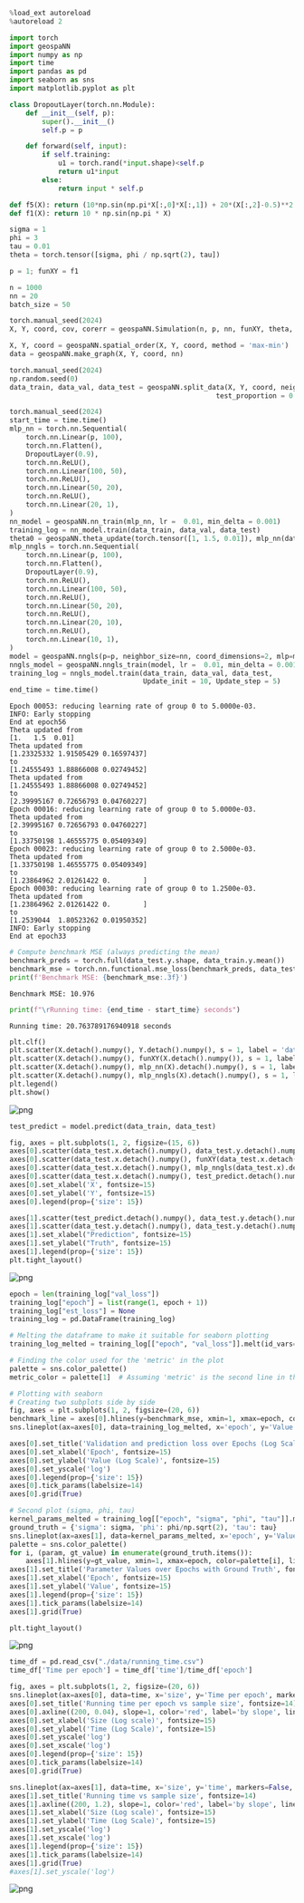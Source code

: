 ```python
%load_ext autoreload
%autoreload 2
```


```python
import torch
import geospaNN
import numpy as np
import time
import pandas as pd
import seaborn as sns
import matplotlib.pyplot as plt
```


```python
class DropoutLayer(torch.nn.Module):
    def __init__(self, p):
        super().__init__()
        self.p = p

    def forward(self, input):
        if self.training:
            u1 = torch.rand(*input.shape)<self.p
            return u1*input
        else: 
            return input * self.p
```


```python
def f5(X): return (10*np.sin(np.pi*X[:,0]*X[:,1]) + 20*(X[:,2]-0.5)**2 + 10*X[:,3] +5*X[:,4])/6
def f1(X): return 10 * np.sin(np.pi * X)

sigma = 1
phi = 3
tau = 0.01
theta = torch.tensor([sigma, phi / np.sqrt(2), tau])

p = 1; funXY = f1

n = 1000
nn = 20
batch_size = 50

torch.manual_seed(2024)
X, Y, coord, cov, corerr = geospaNN.Simulation(n, p, nn, funXY, theta, range=[0, 10])

X, Y, coord = geospaNN.spatial_order(X, Y, coord, method = 'max-min')
data = geospaNN.make_graph(X, Y, coord, nn)

torch.manual_seed(2024)
np.random.seed(0)
data_train, data_val, data_test = geospaNN.split_data(X, Y, coord, neighbor_size = nn, 
                                                   test_proportion = 0.2)

```


```python
torch.manual_seed(2024)
start_time = time.time()
mlp_nn = torch.nn.Sequential(
    torch.nn.Linear(p, 100),
    torch.nn.Flatten(), 
    DropoutLayer(0.9),
    torch.nn.ReLU(),
    torch.nn.Linear(100, 50),
    torch.nn.ReLU(),
    torch.nn.Linear(50, 20),
    torch.nn.ReLU(),
    torch.nn.Linear(20, 1),
)
nn_model = geospaNN.nn_train(mlp_nn, lr =  0.01, min_delta = 0.001)
training_log = nn_model.train(data_train, data_val, data_test)
theta0 = geospaNN.theta_update(torch.tensor([1, 1.5, 0.01]), mlp_nn(data_train.x).squeeze() - data_train.y, data_train.pos, neighbor_size = 20)
mlp_nngls = torch.nn.Sequential(
    torch.nn.Linear(p, 100),
    torch.nn.Flatten(), 
    DropoutLayer(0.9),
    torch.nn.ReLU(),
    torch.nn.Linear(100, 50),
    torch.nn.ReLU(),
    torch.nn.Linear(50, 20),
    torch.nn.ReLU(),
    torch.nn.Linear(20, 10),
    torch.nn.ReLU(),
    torch.nn.Linear(10, 1),
)
model = geospaNN.nngls(p=p, neighbor_size=nn, coord_dimensions=2, mlp=mlp_nngls, theta=torch.tensor(theta0))
nngls_model = geospaNN.nngls_train(model, lr =  0.01, min_delta = 0.001)
training_log = nngls_model.train(data_train, data_val, data_test,
                                 Update_init = 10, Update_step = 5)
end_time = time.time()
```

    Epoch 00053: reducing learning rate of group 0 to 5.0000e-03.
    INFO: Early stopping
    End at epoch56
    Theta updated from
    [1.   1.5  0.01]
    Theta updated from
    [1.23325332 1.91505429 0.16597437]
    to
    [1.24555493 1.88866008 0.02749452]
    Theta updated from
    [1.24555493 1.88866008 0.02749452]
    to
    [2.39995167 0.72656793 0.04760227]
    Epoch 00016: reducing learning rate of group 0 to 5.0000e-03.
    Theta updated from
    [2.39995167 0.72656793 0.04760227]
    to
    [1.33750198 1.46555775 0.05409349]
    Epoch 00023: reducing learning rate of group 0 to 2.5000e-03.
    Theta updated from
    [1.33750198 1.46555775 0.05409349]
    to
    [1.23864962 2.01261422 0.        ]
    Epoch 00030: reducing learning rate of group 0 to 1.2500e-03.
    Theta updated from
    [1.23864962 2.01261422 0.        ]
    to
    [1.2539044  1.80523262 0.01950352]
    INFO: Early stopping
    End at epoch33



```python
# Compute benchmark MSE (always predicting the mean)
benchmark_preds = torch.full(data_test.y.shape, data_train.y.mean())
benchmark_mse = torch.nn.functional.mse_loss(benchmark_preds, data_test.y)
print(f'Benchmark MSE: {benchmark_mse:.3f}')
```

    Benchmark MSE: 10.976



```python
print(f"\rRunning time: {end_time - start_time} seconds")
```

    Running time: 20.763789176940918 seconds



```python
plt.clf()
plt.scatter(X.detach().numpy(), Y.detach().numpy(), s = 1, label = 'data')
plt.scatter(X.detach().numpy(), funXY(X.detach().numpy()), s = 1, label = 'f(x)')
plt.scatter(X.detach().numpy(), mlp_nn(X).detach().numpy(), s = 1, label = 'NN')
plt.scatter(X.detach().numpy(), mlp_nngls(X).detach().numpy(), s = 1, label = 'NNGLS')
plt.legend()
plt.show()
```


    
![png](./data/output_figures/sim_1.png)
    



```python
test_predict = model.predict(data_train, data_test)

fig, axes = plt.subplots(1, 2, figsize=(15, 6))
axes[0].scatter(data_test.x.detach().numpy(), data_test.y.detach().numpy(), s = 1, label = 'data')
axes[0].scatter(data_test.x.detach().numpy(), funXY(data_test.x.detach().numpy()), s = 1, label = 'f(x)')
axes[0].scatter(data_test.x.detach().numpy(), mlp_nngls(data_test.x).detach().numpy(), s = 1, label = 'estimation')
axes[0].scatter(data_test.x.detach().numpy(), test_predict.detach().numpy(), s = 1, label = 'prediction')
axes[0].set_xlabel('X', fontsize=15)
axes[0].set_ylabel('Y', fontsize=15)
axes[0].legend(prop={'size': 15})

axes[1].scatter(test_predict.detach().numpy(), data_test.y.detach().numpy(), s = 1, label = 'Truth vs prediction')
axes[1].scatter(data_test.y.detach().numpy(), data_test.y.detach().numpy(), s = 1, label = 'reference')
axes[1].set_xlabel("Prediction", fontsize=15)
axes[1].set_ylabel("Truth", fontsize=15)
axes[1].legend(prop={'size': 15})
plt.tight_layout()
```


    
![png](./data/output_figures/sim_2.png)
    



```python
epoch = len(training_log["val_loss"])
training_log["epoch"] = list(range(1, epoch + 1))
training_log["est_loss"] = None
training_log = pd.DataFrame(training_log)

# Melting the dataframe to make it suitable for seaborn plotting
training_log_melted = training_log[["epoch", "val_loss"]].melt(id_vars='epoch', var_name='Variable', value_name='Value')

# Finding the color used for the 'metric' in the plot
palette = sns.color_palette()
metric_color = palette[1]  # Assuming 'metric' is the second line in the plot

# Plotting with seaborn
# Creating two subplots side by side
fig, axes = plt.subplots(1, 2, figsize=(20, 6))
benchmark_line = axes[0].hlines(y=benchmark_mse, xmin=1, xmax=epoch, color=metric_color, linestyle='--', label='benchmark')
sns.lineplot(ax=axes[0], data=training_log_melted, x='epoch', y='Value', hue='Variable', style='Variable', markers=False, dashes=False)

axes[0].set_title('Validation and prediction loss over Epochs (Log Scale) with Benchmark', fontsize=14)
axes[0].set_xlabel('Epoch', fontsize=15)
axes[0].set_ylabel('Value (Log Scale)', fontsize=15)
axes[0].set_yscale('log')
axes[0].legend(prop={'size': 15})
axes[0].tick_params(labelsize=14)
axes[0].grid(True)

# Second plot (sigma, phi, tau)
kernel_params_melted = training_log[["epoch", "sigma", "phi", "tau"]].melt(id_vars='epoch', var_name='Variable', value_name='Value')
ground_truth = {'sigma': sigma, 'phi': phi/np.sqrt(2), 'tau': tau}
sns.lineplot(ax=axes[1], data=kernel_params_melted, x='epoch', y='Value', hue='Variable', style='Variable', markers=False, dashes=False)
palette = sns.color_palette()
for i, (param, gt_value) in enumerate(ground_truth.items()):
    axes[1].hlines(y=gt_value, xmin=1, xmax=epoch, color=palette[i], linestyle='--')
axes[1].set_title('Parameter Values over Epochs with Ground Truth', fontsize=14)
axes[1].set_xlabel('Epoch', fontsize=15)
axes[1].set_ylabel('Value', fontsize=15)
axes[1].legend(prop={'size': 15})
axes[1].tick_params(labelsize=14)
axes[1].grid(True)

plt.tight_layout()
```


    
![png](./data/output_figures/sim_3.png)
    



```python
time_df = pd.read_csv("./data/running_time.csv")
time_df['Time per epoch'] = time_df['time']/time_df['epoch']

fig, axes = plt.subplots(1, 2, figsize=(20, 6))
sns.lineplot(ax=axes[0], data=time, x='size', y='Time per epoch', markers=False, dashes=False)
axes[0].set_title('Running time per epoch vs sample size', fontsize=14)
axes[0].axline((200, 0.04), slope=1, color='red', label='by slope', linestyle='--')
axes[0].set_xlabel('Size (Log scale)', fontsize=15)
axes[0].set_ylabel('Time (Log Scale)', fontsize=15)
axes[0].set_yscale('log')
axes[0].set_xscale('log')
axes[0].legend(prop={'size': 15})
axes[0].tick_params(labelsize=14)
axes[0].grid(True)

sns.lineplot(ax=axes[1], data=time, x='size', y='time', markers=False, dashes=False)
axes[1].set_title('Running time vs sample size', fontsize=14)
axes[1].axline((200, 1.2), slope=1, color='red', label='by slope', linestyle='--')
axes[1].set_xlabel('Size (Log scale)', fontsize=15)
axes[1].set_ylabel('Time (Log Scale)', fontsize=15)
axes[1].set_yscale('log')
axes[1].set_xscale('log')
axes[1].legend(prop={'size': 15})
axes[1].tick_params(labelsize=14)
axes[1].grid(True)
#axes[1].set_yscale('log')
```


    
![png](./data/output_figures/sim_4.png)
    

